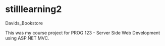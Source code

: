 # stilllearning2
Davids_Bookstore

This was my course project for PROG 123 - Server Side Web Development using ASP.NET MVC.
